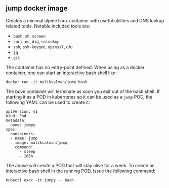 ## **jump** docker image

Creates a minimal alpine linux container with useful utilities and DNS lookup related tools. Notable included tools are:

- `bash`, `sh`, `screen`
- `curl`, `nc`, `dig`, `nslookup`
- `ssh`, `ssh-keygen`, `openssl`, etc
- `jq`
- `git`

The container has no entry-point defined. When using as a docker container, one can start an interactive bash shell like:

```
docker run -it maliksalman/jump bash
```

The bove container will terminate as soon you exit out of the bash shell. If starting it as a POD in kubernetes so it can be used as a `jump` POD, the following YAML can be used to create it:

```
apiVersion: v1
kind: Pod
metadata:
  name: jumpy
spec:
  containers:
  - name: jump
    image: maliksalman/jump
    command:
      - sleep
      - 168h
```

The above will create a POD that will stay alive for a week. To create an interactive bash shell in the running POD, issue the following command:

```
kubectl exec -it jumpy -- bash 
```
